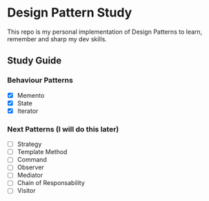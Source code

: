 # Design Pattern Study
This repo is my personal implementation of Design Patterns to learn, remember and sharp my dev skills.

## Study Guide

### Behaviour Patterns
- [x] Memento
- [x] State
- [x] Iterator 

### Next Patterns (I will do this later)
- [ ] Strategy
- [ ] Template Method
- [ ] Command
- [ ] Observer
- [ ] Mediator
- [ ] Chain of Responsability
- [ ] Visitor

